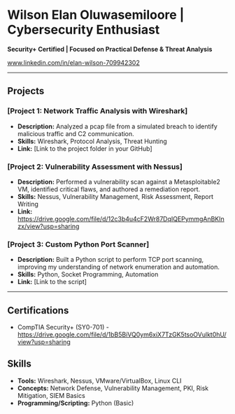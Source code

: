 # Wilson Elan Oluwasemiloore | Cybersecurity Enthusiast

**Security+ Certified | Focused on Practical Defense & Threat Analysis**

www.linkedin.com/in/elan-wilson-709942302

---

## Projects

### [Project 1: Network Traffic Analysis with Wireshark]
*   **Description:** Analyzed a pcap file from a simulated breach to identify malicious traffic and C2 communication.
*   **Skills:** Wireshark, Protocol Analysis, Threat Hunting
*   **Link:** [Link to the project folder in your GitHub]

### [Project 2: Vulnerability Assessment with Nessus]
*   **Description:** Performed a vulnerability scan against a Metasploitable2 VM, identified critical flaws, and authored a remediation report.
*   **Skills:** Nessus, Vulnerability Management, Risk Assessment, Report Writing
*   **Link:** https://drive.google.com/file/d/12c3b4u4cF2Wr87DqIQEPymmgAnBKInzx/view?usp=sharing

### [Project 3: Custom Python Port Scanner]
*   **Description:** Built a Python script to perform TCP port scanning, improving my understanding of network enumeration and automation.
*   **Skills:** Python, Socket Programming, Automation
*   **Link:** [Link to the script]

---
## Certifications
*   CompTIA Security+ (SY0-701) - https://drive.google.com/file/d/1bB5BiVQ0ym6xiX7TzGK5tsoOVulkt0hU/view?usp=sharing

## Skills
*   **Tools:** Wireshark, Nessus, VMware/VirtualBox, Linux CLI
*   **Concepts:** Network Defense, Vulnerability Management, PKI, Risk Mitigation, SIEM Basics
*   **Programming/Scripting:** Python (Basic)
